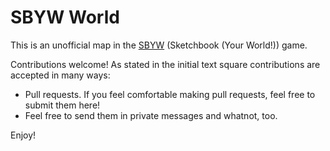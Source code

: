 # SBYW World
This is an unofficial map in the [SBYW](https://sbyw.games) (Sketchbook (Your World!)) game.

Contributions welcome! As stated in the initial text square contributions are accepted in many ways:
* Pull requests. If you feel comfortable making pull requests, feel free to submit them here!
* Feel free to send them in private messages and whatnot, too.

Enjoy!